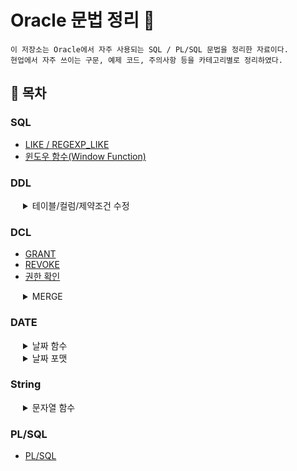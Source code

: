 <style>
  /* summary 글자 들여쓰기 */
  summary {
    padding-left: 20px;
  }

  /* details 안 목록 점과 글자 들여쓰기 */
  details ul {
    padding-left: 60px; /* 점과 글자 모두 들여쓰기 */
  }

  /* 각 링크는 블록으로 표시해서 줄바꿈 적용 */
  details ul li a {
    display: inline;
  }
</style>


# Oracle 문법 정리 📘
```
이 저장소는 Oracle에서 자주 사용되는 SQL / PL/SQL 문법을 정리한 자료이다.
현업에서 자주 쓰이는 구문, 예제 코드, 주의사항 등을 카테고리별로 정리하였다.
```


## 📑 목차

### SQL
- [LIKE / REGEXP_LIKE](./LIKE%20&%20REGEXP_LIKE.md)
- [윈도우 함수(Window Function)](./Window%20Function.md)

### DDL
<details>
  <summary>테이블/컬럼/제약조건 수정</summary>
  <ul>
    <li><a href="/DDL/테이블_컬럼_제약조건_수정.md#1-컬럼-추가-add">컬럼 추가 (ADD)</a></li>
    <li><a href="/DDL/테이블_컬럼_제약조건_수정.md#2-컬럼-수정-modify">컬럼 수정 (MODIFY)</a></li>
    <li><a href="/DDL/테이블_컬럼_제약조건_수정.md#3-컬럼-이름-변경-rename-column">컬럼 이름 변경 (RENAME COLUMN)</a></li>
    <li><a href="/DDL/테이블_컬럼_제약조건_수정.md#4-컬럼-삭제-drop-column">컬럼 삭제 (DROP COLUMN)</a></li>
    <li><a href="/DDL/테이블_컬럼_제약조건_수정.md#5-제약조건-추가-add-constraint">제약조건 추가 (ADD CONSTRAINT)</a></li>
    <li><a href="/DDL/테이블_컬럼_제약조건_수정.md#6-제약조건-수정--삭제">제약조건 수정 / 삭제</a></li>
    <li><a href="/DDL/테이블_컬럼_제약조건_수정.md#7-테이블-이름-변경">테이블 이름 변경</a></li>
  </ul>
</details>

### DCL
- [GRANT](/DCL/GRANT.md)
- [REVOKE](/DCL/REVOKE.md)
- [권한 확인](/DCL/권한%20확인.md)

<details>
  <summary>MERGE</summary>
  <ul>
    <li><a href="./DCL/MERGE.md#1-기본-문법">1. 기본 문법</a></li>
    <li><a href="./DCL/MERGE.md#2-예제">2. 예제</a></li>
    <li><a href="./DCL/MERGE.md#21-단일-데이터">2.1 단일 데이터</a></li>
    <li><a href="./DCL/MERGE.md#22-조건부-updateinsert">2.2 조건부 UPDATE/INSERT</a></li>
    <li><a href="./DCL/MERGE.md#23-insert--update--delete-통합-예제">2.3 INSERT / UPDATE / DELETE 통합 예제</a></li>
    <li><a href="./DCL/MERGE.md#3-주의-사항-">3. 주의 사항 ❌</a></li>
    <li><a href="./DCL/MERGE.md#31-on-조건-컬럼-업데이트-시-오류">3.1 ON 조건 컬럼 업데이트 시 오류</a></li>
  </ul>
</details>

### DATE
<details>
  <summary>날짜 함수</summary>
  <ul>
    <li><a href="/DATE/Function.md#1-sysdate">SYSDATE</a></li>
    <li><a href="/DATE/Function.md#2-add_monthsdate-n">ADD_MONTHS</a></li>
    <li><a href="/DATE/Function.md#3-months_betweendate1-date2">MONTHS_BETWEEN</a></li>
    <li><a href="/DATE/Function.md#4-next_daydate-요일">NEXT_DAY</a></li>
    <li><a href="/DATE/Function.md#5-last_daydate">LAST_DAY</a></li>
    <li><a href="/DATE/Function.md#6-rounddate-format--truncdate-format">ROUND / TRUNC</a></li>
    <li><a href="/DATE/Function.md#7-extractfield-from-date">EXTRACT</a></li>
    <li><a href="/DATE/Function.md#8-to_char--to_date">TO_CHAR / TO_DATE</a></li>
  </ul>
</details>

<details>
  <summary>날짜 포맷</summary>
  <ul>
    <li><a href="/DATE/Format.md#1-연도-year">연도 (Year)</a></li>
    <li><a href="/DATE/Format.md#2-월-month">월 (Month)</a></li>
    <li><a href="/DATE/Format.md#3-일-day">일 (Day)</a></li>
    <li><a href="/DATE/Format.md#4-시간-hourminutesecond">시간 (Hour/Minute/Second)</a></li>
    <li><a href="/DATE/Format.md#5-특수-포맷">특수 포맷</a></li>
    <li><a href="/DATE/Format.md#-사용-예제">📌 사용 예제</a></li>
  </ul>
</details>

### String
<details>
    <summary>문자열 함수</summary>
    <ul>
        <li><a href="./String.md#1-upper-lower-initcap">UPPER / LOWER / INITCAP</a></li>
        <li><a href="./String.md#2-concat-">CONCAT / ||</a></li>
        <li><a href="./String.md#3-substr">SUBSTR</a></li>
        <li><a href="./String.md#4-instr">INSTR</a></li>
        <li><a href="./String.md#5-lpad-rpad">LPAD / RPAD</a></li>
        <li><a href="./String.md#6-ltrim-rtrim-trim">LTRIM / RTRIM / TRIM</a></li>
        <li><a href="./String.md#7-replace">REPLACE</a></li>
        <li><a href="./String.md#8-translate">TRANSLATE</a></li>
        <li><a href="./String.md#9-length">LENGTH</a></li>
        <li><a href="./String.md#10-regexp_substr-regexp_replace-regexp_like">REGEXP_SUBSTR / REGEXP_REPLACE / REGEXP_LIKE</a></li>
    </ul>
</details>


### PL/SQL
- [PL/SQL](./PLSQL/PLSQL.md)

